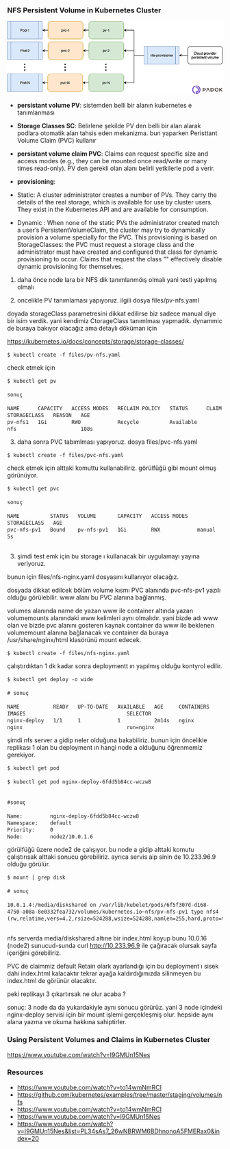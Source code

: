 ### NFS Persistent Volume in Kubernetes Cluster

![pv pvc](../files/pv_pvc.png)

- **persistant volume PV**: sistemden belli bir alanın kubernetes e tanımlanması

- **Storage Classes SC**: Belirlene şekilde PV den belli bir alan alarak podlara otomatik alan tahsis eden mekanizma. bun yaparken  Peristtant Volume Claim (PVC) kullanır

- **persistant volume claim PVC**: Claims can request specific size and access modes (e.g., they can be mounted once read/write or many times read-only). PV den gerekli olan alanı belirli yetkilerle pod a verir.


- **provisioning**: 

- Static: 
A cluster administrator creates a number of PVs. They carry the details of the real storage, which is available for use by cluster users. They exist in the Kubernetes API and are available for consumption.

- Dynamic : 
When none of the static PVs the administrator created match a user’s PersistentVolumeClaim, the cluster may try to dynamically provision a volume specially for the PVC. This provisioning is based on StorageClasses: the PVC must request a storage class and the administrator must have created and configured that class for dynamic provisioning to occur. Claims that request the class "" effectively disable dynamic provisioning for themselves.




1. daha önce node lara bir NFS dik tanımlanmöış olmalı yani testi yapılmış olmalı

2. oncelikle PV tanımlaması yapıyoruz. ilgili dosya files/pv-nfs.yaml

doyada storageClass parametresini dikkat edilirse biz sadece manual diye bir isim verdik. yani kendimiz CtorageClass tanımlması yapmadık. dynammic de buraya bakıyor olacağız ama detaylı döküman için

https://kubernetes.io/docs/concepts/storage/storage-classes/


```
$ kubectl create -f files/pv-nfs.yaml
```


check etmek için

```
$ kubectl get pv

sonuç

NAME      CAPACITY   ACCESS MODES   RECLAIM POLICY   STATUS      CLAIM   STORAGECLASS   REASON   AGE
pv-nfs1   1Gi        RWO            Recycle          Available           nfs                     108s

```

3. daha sonra PVC tabımlması yapıyoruz. dosya files/pvc-nfs.yaml


```
$ kubectl create -f files/pvc-nfs.yaml
```


check etmek için alttaki komuttu kullanabiliriz. görülfüğü gibi mount olmuş görünüyor.

```
$ kubectl get pvc

sonuç

NAME          STATUS   VOLUME       CAPACITY   ACCESS MODES   STORAGECLASS   AGE
pvc-nfs-pv1   Bound    pv-nfs-pv1   1Gi        RWX            manual         5s


```


3. şimdi test emk için bu storage ı kullanacak bir uygulamayı yayına veriyoruz.


bunun için files/nfs-nginx.yaml dosyasını kullanıyor olacağız.

dosyada dikkat edilcek bölüm volume kısmı PVC alanında pvc-nfs-pv1 yazılı olduğu görülebilir. www alanı bu PVC alanına bağlanmış.

volumes alanında name de yazan www ile container altında yazan volumemounts alanındaki www kelimleri aynı olmalıdır. yani bizde adı www olan ve bizde pvc alanını gosteren kaynak container da www ile beklenen volumemount alanına bağlanacak ve container da buraya /usr/share/nginx/html klasörünü mount edecek.


```
$ kubectl create -f files/nfs-nginx.yaml
```

çalıştırdıktan 1 dk kadar sonra deploymentt ın yapılmış olduğu kontyrol edilir.

```
$ kubectl get deploy -o wide

# sonuç

NAME           READY   UP-TO-DATE   AVAILABLE   AGE     CONTAINERS    IMAGES                                 SELECTOR
nginx-deploy   1/1     1            1           2m14s   nginx         nginx                                  run=nginx

```

şimdi nfs server a gidip neler olduğuna bakabiliriz. bunun için öncelikle replikası 1 olan bu deployment ın hangi node a olduğunu öğrenmemiz gerekiyor. 

```
$ kubectl get pod

$ kubectl get pod nginx-deploy-6fdd5b84cc-wczw8


#sonuç

Name:         nginx-deploy-6fdd5b84cc-wczw8
Namespace:    default
Priority:     0
Node:         node2/10.0.1.6

```

görülfüğü üzere node2 de çalışıyor. bu node a gidip alttaki komutu çalıştırısak alttaki sonucu görebiliriz. ayrıca servis aip sinin de 10.233.96.9 olduğu görülür.

```
$ mount | grep disk

# sonuç

10.0.1.4:/media/diskshared on /var/lib/kubelet/pods/6f5f307d-d168-4750-a08a-8e0332fea732/volumes/kubernetes.io~nfs/pv-nfs-pv1 type nfs4 (rw,relatime,vers=4.2,rsize=524288,wsize=524288,namlen=255,hard,proto=tcp,timeo=600,retrans=2,sec=sys,clientaddr=10.0.1.6,local_lock=none,addr=10.0.1.4)


```

nfs serverda media/diskshared altıne bir index.html koyup bunu 10.0.16 (node2) sunucud-sunda curl http://10.233.96.9  ile çağıracak olursak sayfa içeriğini görebiliriz.


PVC de claimmiz default Retain olark ayarlandığı için bu deployment ı sisek dahi index.html kalacaktır tekrar ayağa kaldırdığımızda silinmeyen bu index.html de görünür olacaktır.


peki replikayı 3 çıkartırsak ne olur acaba ?

sonuç: 3 node da da yukardakiyle aynı sonucu görürüz. yani 3 node içindeki nginx-deploy servisi için bir mount işlemi gerçekleşmiş olur. hepside aynı alana yazma ve okuma hakkına sahiptirler.











###  Using Persistent Volumes and Claims in Kubernetes Cluster

https://www.youtube.com/watch?v=I9GMUn15Nes

### Resources

- https://www.youtube.com/watch?v=to14wmNmRCI
- https://github.com/kubernetes/examples/tree/master/staging/volumes/nfs
- https://www.youtube.com/watch?v=to14wmNmRCI
- https://www.youtube.com/watch?v=I9GMUn15Nes
- https://www.youtube.com/watch?v=I9GMUn15Nes&list=PL34sAs7_26wNBRWM6BDhnonoA5FMERax0&index=20